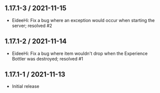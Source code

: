 ## 1.17.1-3 / 2021-11-15
* EideeHi: Fix a bug where an exception would occur when starting the server; resolved #2

## 1.17.1-2 / 2021-11-14
* EideeHi: Fix a bug where item wouldn't drop when the Experience Bottler was destroyed; resolved #1

## 1.17.1-1 / 2021-11-13
* Initial release
